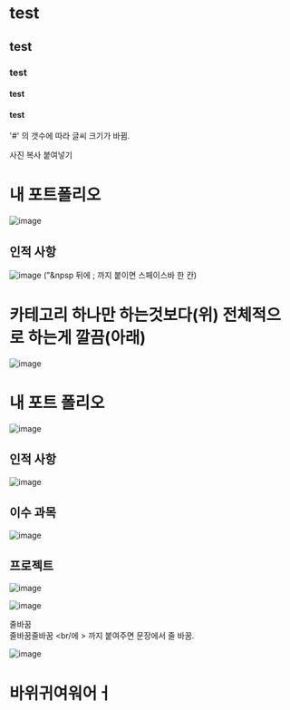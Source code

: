# test
## test
### test
#### test
#### test

'#' 의 갯수에 따라 글씨 크기가 바뀜.

사진 복사 붙여넣기

# 내 포트폴리오
![image](https://user-images.githubusercontent.com/54736421/118616229-7820f700-b7fc-11eb-85c3-238bc836fe9c.png)

## 인적&nbsp;사항
![image](https://user-images.githubusercontent.com/54736421/118616308-8b33c700-b7fc-11eb-8fa0-e014c35f44af.png)
("&npsp 뒤에 ; 까지 붙이면 스페이스바 한 칸)

# 카테고리 하나만 하는것보다(위) 전체적으로 하는게 깔끔(아래)

![image](https://user-images.githubusercontent.com/54736421/118616197-70615280-b7fc-11eb-8319-bf0adef1b7ff.png)





# 내 포트 폴리오
![image](https://user-images.githubusercontent.com/54736421/118616873-0dbc8680-b7fd-11eb-9bcf-85ec2c05d733.png)

## 인적 사항
![image](https://user-images.githubusercontent.com/54736421/118616912-17de8500-b7fd-11eb-8b5b-e2609c972a8c.png)

## 이수 과목
![image](https://user-images.githubusercontent.com/54736421/118616946-1dd46600-b7fd-11eb-94fa-37beea6a7f5f.png)

## 프로젝트
![image](https://user-images.githubusercontent.com/54736421/118617105-46f4f680-b7fd-11eb-8f4c-990bfdf6f1d0.png)

![image](https://user-images.githubusercontent.com/54736421/118617158-52e0b880-b7fd-11eb-8467-75e22ce03460.png)


줄바꿈 <br/> 줄바꿈줄바꿈 <br/에 > 까지 붙여주면 문장에서 줄 바꿈.




![image](https://user-images.githubusercontent.com/54736421/118617551-b5d24f80-b7fd-11eb-9ec6-4b93564eb93e.png)

# 바위귀여워어ㅓ


<!--주석처리입니다.>

<!-- 내용 넣을 것을 넣고 '>' 넣어주면 주석 처리됨
